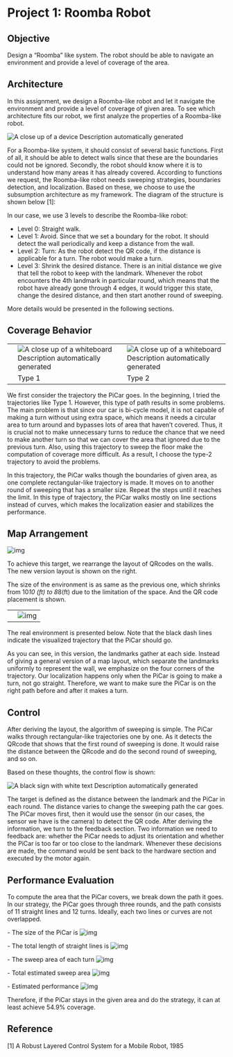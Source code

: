 # Project 1: Roomba Robot

## Objective

Design a “Roomba” like system. The robot should be able to navigate an environment and provide a level of coverage of the area.

## Architecture

In this assignment, we design a Roomba-like robot and let it navigate the environment and provide a level of coverage of given area. To see which architecture fits our robot, we first analyze the properties of a Roomba-like robot.

![A close up of a device  Description automatically generated](file:///C:/Users/COLDHE~1/AppData/Local/Temp/msohtmlclip1/01/clip_image002.png)

For a Roomba-like system, it should consist of several basic functions. First of all, it should be able to detect walls since that these are the boundaries could not be ignored. Secondly, the robot should know where it is to understand how many areas it has already covered. According to functions we request, the Roomba-like robot needs sweeping strategies, boundaries detection, and localization. Based on these, we choose to use the subsumption architecture as my framework. The diagram of the structure is shown below [1]:

In our case, we use 3 levels to describe the Roomba-like robot:

* Level 0: Straight walk.
* Level 1: Avoid.
  Since that we set a boundary for the robot. It should detect the wall periodically and keep a distance from the wall.
* Level 2: Turn: 
  As the robot detect the QR code, if the distance is applicable for a turn. The robot would make a turn.
* Level 3: Shrink the desired distance. 
  There is an initial distance we give that tell the robot to keep with the landmark. Whenever the robot encounters the 4th landmark in particular round, which means that the robot have already gone through 4 edges, it would trigger this state, change the desired distance, and then start another round of sweeping.

More details would be presented in the following sections.

## Coverage Behavior

|      |                                                              |      |                                                              |
| ---- | ------------------------------------------------------------ | ---- | ------------------------------------------------------------ |
|      | ![A close up of a whiteboard  Description automatically generated](file:///C:/Users/COLDHE~1/AppData/Local/Temp/msohtmlclip1/01/clip_image005.jpg) |      | ![A close up of a whiteboard  Description automatically generated](file:///C:/Users/COLDHE~1/AppData/Local/Temp/msohtmlclip1/01/clip_image006.jpg) |
|      | Type 1                                                       |      | Type 2                                                       |


We first consider the trajectory the PiCar goes. In the beginning, I tried the trajectories like Type 1. However, this type of path results in some problems. The main problem is that since our car is bi-cycle model, it is not capable of making a turn without using extra space, which means it needs a circular area to turn around and bypasses lots of area that haven’t covered. Thus, it is crucial not to make unnecessary turns to reduce the chance that we need to make another turn so that we can cover the area that ignored due to the previous turn. Also, using this trajectory to sweep the floor make the computation of coverage more difficult. As a result, I choose the type-2 trajectory to avoid the problems.

In this trajectory, the PiCar walks though the boundaries of given area, as one complete rectangular-like trajectory is made. It moves on to another round of sweeping that has a smaller size. Repeat the steps until it reaches the limit. In this type of trajectory, the PiCar walks mostly on line sections instead of curves, which makes the localization easier and stabilizes the performance. 

## Map Arrangement

![img](file:///C:/Users/COLDHE~1/AppData/Local/Temp/msohtmlclip1/01/clip_image008.png)

To achieve this target, we rearrange the layout of QRcodes on the walls. The new version layout is shown on the right.

The size of the environment is as same as the previous one, which shrinks from 10*10 (ft) to 8*8(ft) due to the limitation of the space. And the QR code placement is shown.

|      |                                                              |
| ---- | ------------------------------------------------------------ |
|      | ![img](file:///C:/Users/COLDHE~1/AppData/Local/Temp/msohtmlclip1/01/clip_image010.png) |


The real environment is presented below. Note that the black dash lines indicate the visualized trajectory that the PiCar should go.



 

As you can see, in this version, the landmarks gather at each side. Instead of giving a general version of a map layout, which separate the landmarks uniformly to represent the wall, we emphasize on the four corners of the trajectory. Our localization happens only when the PiCar is going to make a turn, not go straight. Therefore, we want to make sure the PiCar is on the right path before and after it makes a turn.

## Control

After deriving the layout, the algorithm of sweeping is simple. The PiCar walks through rectangular-like trajectories one by one. As it detects the QRcode that shows that the first round of sweeping is done. It would raise the distance between the QRcode and do the second round of sweeping, and so on. 

Based on these thoughts, the control flow is shown:

 

![A black sign with white text  Description automatically generated](file:///C:/Users/COLDHE~1/AppData/Local/Temp/msohtmlclip1/01/clip_image012.png)

 

The target is defined as the distance between the landmark and the PiCar in each round. The distance varies to change the sweeping path the car goes. The PiCar moves first, then it would use the sensor (in our cases, the sensor we have is the camera) to detect the QR code. After deriving the information, we turn to the feedback section. Two information we need to feedback are: whether the PiCar needs to adjust its orientation and whether the PiCar is too far or too close to the landmark. Whenever these decisions are made, the command would be sent back to the hardware section and executed by the motor again. 

## Performance Evaluation 

To compute the area that the PiCar covers, we break down the path it goes. In our strategy, the PiCar goes through three rounds, and the path consists of 11 straight lines and 12 turns. Ideally, each two lines or curves are not overlapped. 

\-    The size of the PiCar is ![img](file:///C:/Users/COLDHE~1/AppData/Local/Temp/msohtmlclip1/01/clip_image014.png) 

\-   The total length of straight lines is ![img](file:///C:/Users/COLDHE~1/AppData/Local/Temp/msohtmlclip1/01/clip_image016.png)

\-   The sweep area of each turn ![img](file:///C:/Users/COLDHE~1/AppData/Local/Temp/msohtmlclip1/01/clip_image018.png)

\-   Total estimated sweep area ![img](file:///C:/Users/COLDHE~1/AppData/Local/Temp/msohtmlclip1/01/clip_image020.png)

\-   Estimated performance ![img](file:///C:/Users/COLDHE~1/AppData/Local/Temp/msohtmlclip1/01/clip_image022.png)

Therefore, if the PiCar stays in the given area and do the strategy, it can at least achieve 54.9% coverage.

 

## Reference

[1] A Robust Layered Control System for a Mobile Robot, 1985

 

 

 



